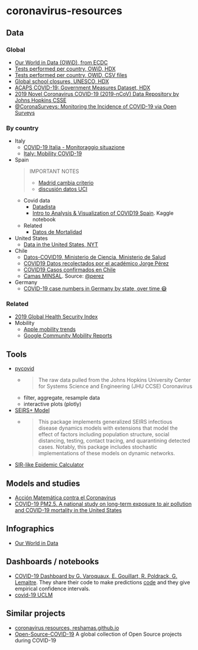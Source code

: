 # coronavirus-resources

## Data

### Global

- [Our World in Data (OWiD), from ECDC](https://ourworldindata.org/coronavirus-source-data)
- [Tests performed per country, OWiD, HDX](https://data.humdata.org/dataset/total-covid-19-tests-performed-by-country)
- [Tests performed per country, OWID, CSV files](https://github.com/owid/covid-19-data/tree/master/public/data/testing)
- [Global school closures, UNESCO, HDX](https://data.humdata.org/dataset/global-school-closures-covid19)
- [ACAPS COVID-19: Government Measures Dataset, HDX](https://data.humdata.org/dataset/acaps-covid19-government-measures-dataset)
- [2019 Novel Coronavirus COVID-19 (2019-nCoV) Data Repository by Johns Hopkins CSSE](https://github.com/CSSEGISandData/COVID-19)
- [@CoronaSurveys: Monitoring the Incidence of COVID-19 via Open Surveys](https://coronasurveys.org/)

### By country

- Italy
  - [COVID-19 Italia - Monitoraggio situazione
](https://github.com/pcm-dpc/COVID-19)
  - [Italy: Mobility COVID-19](https://data.humdata.org/dataset/covid-19-mobility-italy)
- Spain
  > IMPORTANT NOTES
  > - [Madrid cambia criterio](https://elpais.com/espana/madrid/2020-03-26/el-nuevo-criterio-de-madrid-para-detectar-positivos-de-coronavirus-trampea-la-estadistica-nacional.html)
  > - [discusión datos UCI](https://elpais.com/espana/madrid/2020-03-26/el-nuevo-criterio-de-madrid-para-detectar-positivos-de-coronavirus-trampea-la-estadistica-nacional.html)
  - Covid data
    - [Datadista](https://github.com/datadista/datasets/tree/master/COVID%2019)
    - [Intro to Analysis & Visualization of COVID19 Spain](https://www.kaggle.com/danigarci1/intro-to-analysis-visualization-of-covid19-spain/notebook). Kaggle notebook
  - Related
    - [Datos de Mortalidad](https://momo.isciii.es/public/momo/dashboard/momo_dashboard.html#datos)
- United States
  - [Data in the United States, NYT](https://github.com/nytimes/covid-19-data)
- Chile
  - [Datos-COVID19, Ministerio de Ciencia, Ministerio de Salud](https://github.com/MinCiencia/Datos-COVID19)
  - [COVID19 Datos recolectados por el académico Jorge Pérez](https://github.com/jorgeperezrojas/covid19-data)
  - [COVID19 Casos confirmados en Chile](https://github.com/itoledor/coronavirus)
  - [Camas MINSAL](https://docs.google.com/spreadsheets/d/1qRJOyEkJwx5O6EaID5LVrZ6XMRLqQqURPINNJtmS9pg). Source: [@perez](https://twitter.com/perez/status/1247255128018538497)
- Germany
  - [COVID-19 case numbers in Germany by state, over time 😷
](https://github.com/jgehrcke/covid-19-germany-gae)

### Related
  - [2019 Global Health Security Index](https://www.ghsindex.org/)
  - Mobility
    - [Apple mobility trends](https://www.apple.com/covid19/mobility)
    - [Google Community Mobility Reports](https://www.google.com/covid19/mobility)

## Tools

- [pycovid](https://github.com/sudharshan-ashok/pycovid)
  - > The raw data pulled from the Johns Hopkins University Center for Systems Science and Engineering (JHU CCSE) Coronavirus
  - filter, aggregate, resample data
  - interactive plots (plotly)
- [SEIRS+ Model](https://github.com/ryansmcgee/seirsplus)
  - > This package implements generalized SEIRS infectious disease dynamics models with extensions that model the effect of factors including population structure, social distancing, testing, contact tracing, and quarantining detected cases. Notably, this package includes stochastic implementations of these models on dynamic networks.
- [SIR-like Epidemic Calculator](https://gabgoh.github.io/COVID)

## Models and studies

- [Acción Matemática contra el Coronavirus](http://matematicas.uclm.es/cemat/covid19/pagina-ejemplo/)
- [COVID-19 PM2.5. A national study on long-term exposure to air pollution and COVID-19 mortality in the United States](https://projects.iq.harvard.edu/covid-pm)

## Infographics

- [Our World in Data](https://ourworldindata.org/coronavirus)

## Dashboards / notebooks

- [COVID-19 Dashboard by G. Varoquaux, E. Gouillart, R. Poldrack, G. Lemaitre](https://covid19-dash.github.io/). They share their code to make predictions [code](https://covid19-dash.github.io/modeling_short.html) and they give empirical confidence intervals.
- [covid-19 UCLM](https://covid19.esi.uclm.es/)

## Similar projects

- [coronavirus resources, reshamas.github.io](https://reshamas.github.io/coronavirus-resources)
- [Open-Source-COVID-19](http://open-source-covid-19.weileizeng.com) A global collection of Open Source projects during COVID-19
